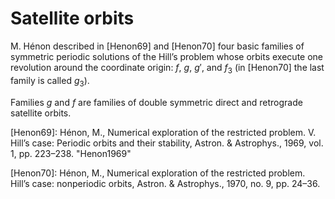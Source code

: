 # Satellite orbits

M. Hénon described in [Henon69] and [Henon70] four basic families of symmetric periodic solutions of the Hill’s problem whose orbits execute one revolution around the coordinate origin: $f$, $g$, $g'$, and $f_3$ (in [Henon70] the last family is called $g_3$).

Families $g$ and $f$ are families of double symmetric direct and retrograde satellite orbits. 



[Henon69]: Hénon, M., Numerical exploration of the restricted problem. V. Hill’s case: Periodic orbits and their stability, Astron. & Astrophys., 1969, vol. 1, pp. 223–238. "Henon1969"

[Henon70]: Hénon, M., Numerical exploration of the restricted 
problem. Hill’s case: nonperiodic orbits, Astron. & Astrophys., 1970, no. 9, pp. 24–36. 